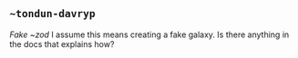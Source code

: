## `~tondun-davryp`
*Fake ~zod* I assume this means creating a fake galaxy. Is there anything in the docs that explains how?